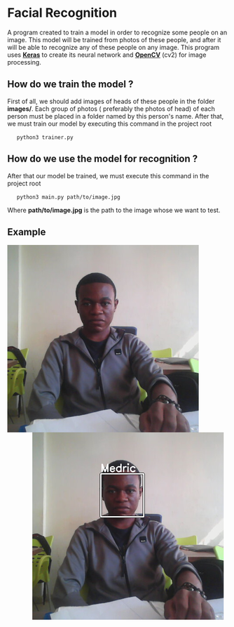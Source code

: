 # Facial Recognition
A program created to train a model in order to recognize some people on an image. This model will be trained from  photos of these people, and after it will be able to recognize any of these people on any image.
This program uses **[Keras](https://keras.io/)** to create its neural network and **[OpenCV](https://opencv.org/)** (cv2) for image processing.

## How do we train the model ?
First of all, we should add images of heads of these people in the folder **images/**. Each group of photos (
preferably the photos of head) of each person must be placed in a folder named by this person's name.
After that, we must train our model by executing this command in the project root
```shell
   python3 trainer.py
```

## How do we use the model for recognition ?
After that our model be trained, we must execute this command in the project root
```shell
   python3 main.py path/to/image.jpg
```
Where **path/to/image.jpg** is the path to the image whose we want to test.

## Example

<img src="before.png"
     alt="Markdown Monster icon"
     style="float: left; margin-right: 10px;" />
<img src="after.png"
     style="float: right; margin-right: 10px;" />
